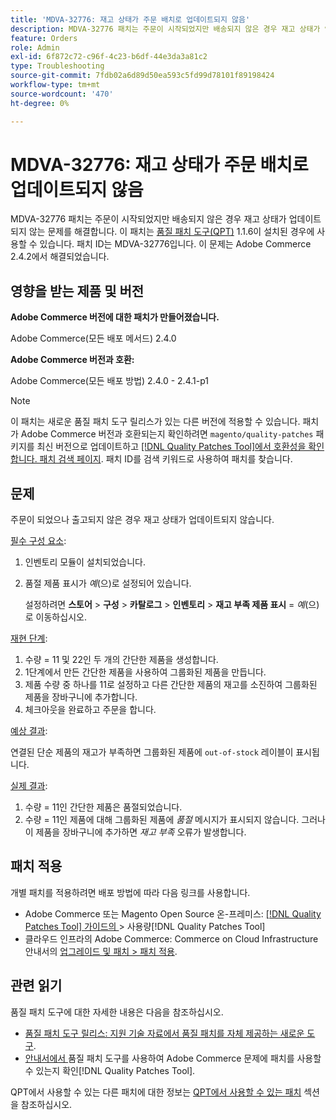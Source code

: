 ```yaml
---
title: 'MDVA-32776: 재고 상태가 주문 배치로 업데이트되지 않음'
description: MDVA-32776 패치는 주문이 시작되었지만 배송되지 않은 경우 재고 상태가 업데이트되지 않는 문제를 해결합니다. 이 패치는 [Quality Patches Tool (QPT)](https://experienceleague.adobe.com/en/docs/commerce-operations/tools/quality-patches-tool/quality-patches-tool-to-self-serve-quality-patches) 1.1.6이 설치된 경우 사용할 수 있습니다. 패치 ID는 MDVA-32776입니다. 이 문제는 Adobe Commerce 2.4.2에서 해결되었습니다.
feature: Orders
role: Admin
exl-id: 6f872c72-c96f-4c23-b6df-44e3da3a81c2
type: Troubleshooting
source-git-commit: 7fdb02a6d89d50ea593c5fd99d78101f89198424
workflow-type: tm+mt
source-wordcount: '470'
ht-degree: 0%

---
```


# MDVA-32776: 재고 상태가 주문 배치로 업데이트되지 않음

MDVA-32776 패치는 주문이 시작되었지만 배송되지 않은 경우 재고 상태가 업데이트되지 않는 문제를 해결합니다. 이 패치는 [품질 패치 도구(QPT)](https://experienceleague.adobe.com/en/docs/commerce-operations/tools/quality-patches-tool/quality-patches-tool-to-self-serve-quality-patches) 1.1.6이 설치된 경우에 사용할 수 있습니다. 패치 ID는 MDVA-32776입니다. 이 문제는 Adobe Commerce 2.4.2에서 해결되었습니다.

## 영향을 받는 제품 및 버전

**Adobe Commerce 버전에 대한 패치가 만들어졌습니다.**

Adobe Commerce(모든 배포 메서드) 2.4.0

**Adobe Commerce 버전과 호환:**

Adobe Commerce(모든 배포 방법) 2.4.0 - 2.4.1-p1

>[!NOTE]
>
>이 패치는 새로운 품질 패치 도구 릴리스가 있는 다른 버전에 적용할 수 있습니다. 패치가 Adobe Commerce 버전과 호환되는지 확인하려면 `magento/quality-patches` 패키지를 최신 버전으로 업데이트하고 [[!DNL Quality Patches Tool]에서 호환성을 확인합니다. 패치 검색 페이지](https://experienceleague.adobe.com/en/docs/commerce-operations/tools/quality-patches-tool/quality-patches-tool-to-self-serve-quality-patches). 패치 ID를 검색 키워드로 사용하여 패치를 찾습니다.

## 문제

주문이 되었으나 출고되지 않은 경우 재고 상태가 업데이트되지 않습니다.

<u>필수 구성 요소</u>:

1. 인벤토리 모듈이 설치되었습니다.
1. 품절 제품 표시가 *예*(으)로 설정되어 있습니다.

   설정하려면 **스토어** > **구성** > **카탈로그** > **인벤토리** > **재고 부족 제품 표시** = *예*(으)로 이동하십시오.

<u>재현 단계</u>:

1. 수량 = 11 및 22인 두 개의 간단한 제품을 생성합니다.
1. 1단계에서 만든 간단한 제품을 사용하여 그룹화된 제품을 만듭니다.
1. 제품 수량 중 하나를 11로 설정하고 다른 간단한 제품의 재고를 소진하여 그룹화된 제품을 장바구니에 추가합니다.
1. 체크아웃을 완료하고 주문을 합니다.

<u>예상 결과</u>:

연결된 단순 제품의 재고가 부족하면 그룹화된 제품에 `out-of-stock` 레이블이 표시됩니다.

<u>실제 결과</u>:

1. 수량 = 11인 간단한 제품은 품절되었습니다.
1. 수량 = 11인 제품에 대해 그룹화된 제품에 *품절* 메시지가 표시되지 않습니다. 그러나 이 제품을 장바구니에 추가하면 *재고 부족* 오류가 발생합니다.

## 패치 적용

개별 패치를 적용하려면 배포 방법에 따라 다음 링크를 사용합니다.

* Adobe Commerce 또는 Magento Open Source 온-프레미스: [[!DNL Quality Patches Tool]  가이드의 ](/help/tools/quality-patches-tool/usage.md)> 사용량[!DNL Quality Patches Tool]
* 클라우드 인프라의 Adobe Commerce: Commerce on Cloud Infrastructure 안내서의 [업그레이드 및 패치 > 패치 적용](https://experienceleague.adobe.com/docs/commerce-cloud-service/user-guide/develop/upgrade/apply-patches.html).

## 관련 읽기

품질 패치 도구에 대한 자세한 내용은 다음을 참조하십시오.

* [품질 패치 도구 릴리스: 지원 기술 자료에서 품질 패치를 자체 제공하는 새로운 도구](https://experienceleague.adobe.com/en/docs/commerce-operations/tools/quality-patches-tool/quality-patches-tool-to-self-serve-quality-patches).
* [ 안내서에서 ](/help/tools/quality-patches-tool/patches-available-in-qpt/check-patch-for-magento-issue-with-magento-quality-patches.md)품질 패치 도구를 사용하여 Adobe Commerce 문제에 패치를 사용할 수 있는지 확인[!DNL Quality Patches Tool].

QPT에서 사용할 수 있는 다른 패치에 대한 정보는 [QPT에서 사용할 수 있는 패치](https://experienceleague.adobe.com/tools/commerce-quality-patches/index.html) 섹션을 참조하십시오.
